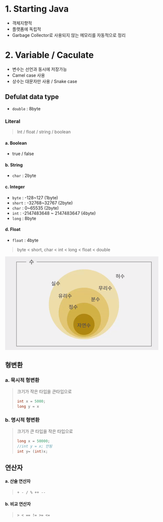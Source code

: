 # 1. Starting Java

- 객체지향적
- 플랫폼에 독립적
- Garbage Collector로 사용되지 않는 메모리를 자동적으로 정리





# 2. Variable / Caculate

- 변수는 선언과 동시에 저장가능
- Camel case 사용
- 상수는 대문자만 사용 /  Snake case



## Defulat data type

- `double` : 8byte

### Literal

> Int / float / string / boolean


#### a. Boolean

- true / false



#### b. String

- `char` : 2byte



#### c. Integer

- `byte` : -128~127 (1byte)
- `short` : -32768~32767 (2byte)
- `char` : 0~65535 (2byte)
- `int` : -2147483648 ~ 2147483647 (4byte)
- `long` : 8byte



#### d. Float

- `float` : 4byte



> byte < short, char < int < long < float < double

![image-20201216151417208](part1,2.assets/image-20201216151417208.png)



## 형변환

### a. 묵시적 형변환

> 크기가 작은 타입을 큰타입으로
>
> ```java
> int x = 5000;
> long y = x
> ```



### b. 명시적 형변환

> 크기가 큰 타입을 작은 타입으로
>
> ```java
> long x = 50000;
> //int y = x; 안됨
> int y= (int)x;
> ```



## 연산자

#### a. 산술 연산자

> `+ - / % ++ --`

#### b. 비교 연산자

> `> < == != >= <=`





 